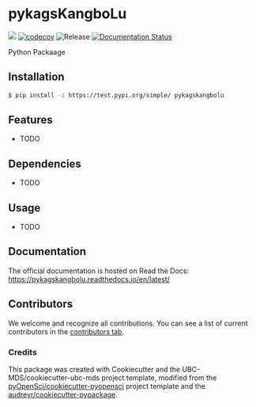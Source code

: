 # pykagsKangboLu 

![](https://github.com/KangboLu/pykagskangbolu/workflows/build/badge.svg) [![codecov](https://codecov.io/gh/KangboLu/pykagskangbolu/branch/main/graph/badge.svg)](https://codecov.io/gh/KangboLu/pykagskangbolu) ![Release](https://github.com/KangboLu/pykagskangbolu/workflows/Release/badge.svg) [![Documentation Status](https://readthedocs.org/projects/pykagskangbolu/badge/?version=latest)](https://pykagskangbolu.readthedocs.io/en/latest/?badge=latest)

Python Packaage

## Installation

```bash
$ pip install -i https://test.pypi.org/simple/ pykagskangbolu
```

## Features

- TODO

## Dependencies

- TODO

## Usage

- TODO

## Documentation

The official documentation is hosted on Read the Docs: https://pykagskangbolu.readthedocs.io/en/latest/

## Contributors

We welcome and recognize all contributions. You can see a list of current contributors in the [contributors tab](https://github.com/KangboLu/pykagskangbolu/graphs/contributors).

### Credits

This package was created with Cookiecutter and the UBC-MDS/cookiecutter-ubc-mds project template, modified from the [pyOpenSci/cookiecutter-pyopensci](https://github.com/pyOpenSci/cookiecutter-pyopensci) project template and the [audreyr/cookiecutter-pypackage](https://github.com/audreyr/cookiecutter-pypackage).
